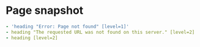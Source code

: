 # Page snapshot

```yaml
- 'heading "Error: Page not found" [level=1]'
- heading "The requested URL was not found on this server." [level=2]
- heading [level=2]
```